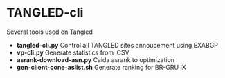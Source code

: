 # TANGLED-cli
Several tools used on Tangled

* **tangled-cli.py**  Control all TANGLED sites annoucement using EXABGP
* **vp-cli.py**       Generate statistics from .CSV
* **asrank-download-asn.py**  Caida asrank to optimization
* **gen-client-cone-aslist.sh** Generate ranking for BR-GRU IX

